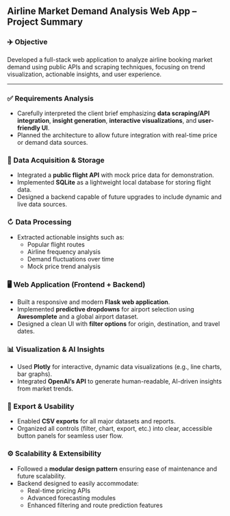 ## Airline Market Demand Analysis Web App – Project Summary

### ✈️ Objective
Developed a full-stack web application to analyze airline booking market demand using public APIs and scraping techniques, focusing on trend visualization, actionable insights, and user experience.

---

### ✅ Requirements Analysis
- Carefully interpreted the client brief emphasizing **data scraping/API integration**, **insight generation**, **interactive visualizations**, and **user-friendly UI**.
- Planned the architecture to allow future integration with real-time price or demand data sources.

### 📡 Data Acquisition & Storage
- Integrated a **public flight API** with mock price data for demonstration.
- Implemented **SQLite** as a lightweight local database for storing flight data.
- Designed a backend capable of future upgrades to include dynamic and live data sources.

### ↻ Data Processing
- Extracted actionable insights such as:
  - Popular flight routes
  - Airline frequency analysis
  - Demand fluctuations over time
  - Mock price trend analysis

### 🖥️ Web Application (Frontend + Backend)
- Built a responsive and modern **Flask web application**.
- Implemented **predictive dropdowns** for airport selection using **Awesomplete** and a global airport dataset.
- Designed a clean UI with **filter options** for origin, destination, and travel dates.

### 📊 Visualization & AI Insights
- Used **Plotly** for interactive, dynamic data visualizations (e.g., line charts, bar graphs).
- Integrated **OpenAI’s API** to generate human-readable, AI-driven insights from market trends.

### 📄 Export & Usability
- Enabled **CSV exports** for all major datasets and reports.
- Organized all controls (filter, chart, export, etc.) into clear, accessible button panels for seamless user flow.

### ⚙️ Scalability & Extensibility
- Followed a **modular design pattern** ensuring ease of maintenance and future scalability.
- Backend designed to easily accommodate:
  - Real-time pricing APIs
  - Advanced forecasting modules
  - Enhanced filtering and route prediction features
